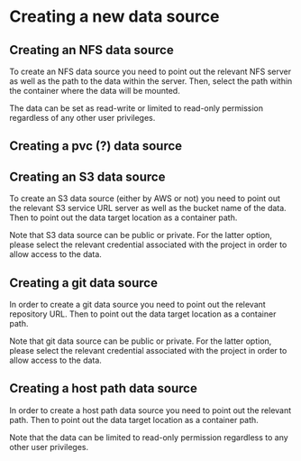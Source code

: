# Creating a new data source

## Creating an NFS data source

To create an NFS data source you need to point out the relevant NFS server as well as the path to the data within the server. Then, select the path within the container where the data will be mounted.

The data can be set as read-write or limited to read-only permission regardless of any other user privileges. 

## Creating a pvc (?) data source


## Creating an S3 data source
To create an S3 data source (either by AWS or not) you need to point out the relevant S3 service URL server as well as the bucket name of the data. Then to point out the data target location as a container path.

Note that S3 data source can be public or private. For the latter option, please select the relevant credential associated with the project in order to allow access to the data.

## Creating a git data source
In order to create a git data source you need to point out the relevant repository URL. Then to point out the data target location as a container path.

Note that git data source can be public or private. For the latter option, please select the relevant credential associated with the project in order to allow access to the data.

## Creating a host path data source
In order to create a host path data source you need to point out the relevant path. Then to point out the data target location as a container path.

Note that the data can be limited to read-only permission regardless to any other user privileges. 


